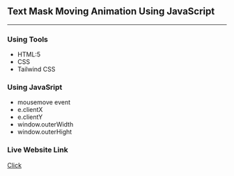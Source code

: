 ## Text Mask Moving Animation Using JavaScript
****
### Using Tools
* HTML:5
* CSS
* Tailwind CSS

### Using JavaSript
* mousemove event
* e.clientX
* e.clientY
* window.outerWidth
* window.outerHight

### Live Website Link
<a href=''>Click</a>